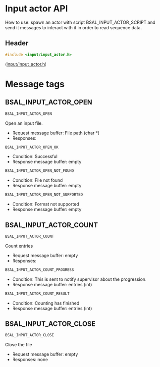 # Input actor API

How to use: spawn an actor with script BSAL_INPUT_ACTOR_SCRIPT
and send it messages to interact with it in order to read sequence data.

## Header

```C
#include <input/input_actor.h>
```

([input/input_actor.h](../input/input_actor.h))

# Message tags

## BSAL_INPUT_ACTOR_OPEN

```C
BSAL_INPUT_ACTOR_OPEN
```

Open an input file.

- Request message buffer: File path (char *)
- Responses:

```C
BSAL_INPUT_ACTOR_OPEN_OK
```

- Condition: Successful
- Response message buffer: empty

```C
BSAL_INPUT_ACTOR_OPEN_NOT_FOUND
```

- Condition: File not found
- Response message buffer: empty

```C
BSAL_INPUT_ACTOR_OPEN_NOT_SUPPORTED
```

- Condition: Format not supported
- Response message buffer: empty

## BSAL_INPUT_ACTOR_COUNT

```C
BSAL_INPUT_ACTOR_COUNT
```

Count entries

- Request message buffer: empty
- Responses:

```C
BSAL_INPUT_ACTOR_COUNT_PROGRESS
```

- Condition: This is sent to notify supervisor about the progression.
- Response message buffer: entries (int)

```C
BSAL_INPUT_ACTOR_COUNT_RESULT
```

- Condition: Counting has finished
- Response message buffer: entries (int)

## BSAL_INPUT_ACTOR_CLOSE

```C
BSAL_INPUT_ACTOR_CLOSE
```
Close the file

- Request message buffer: empty
- Responses: none

